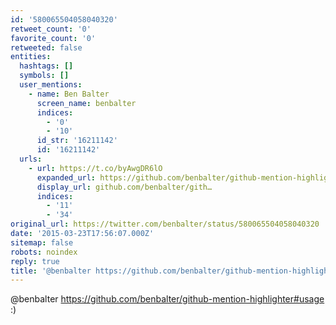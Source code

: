```yaml
---
id: '580065504058040320'
retweet_count: '0'
favorite_count: '0'
retweeted: false
entities:
  hashtags: []
  symbols: []
  user_mentions:
    - name: Ben Balter
      screen_name: benbalter
      indices:
        - '0'
        - '10'
      id_str: '16211142'
      id: '16211142'
  urls:
    - url: https://t.co/byAwgDR6lO
      expanded_url: https://github.com/benbalter/github-mention-highlighter#usage
      display_url: github.com/benbalter/gith…
      indices:
        - '11'
        - '34'
original_url: https://twitter.com/benbalter/status/580065504058040320
date: '2015-03-23T17:56:07.000Z'
sitemap: false
robots: noindex
reply: true
title: '@benbalter https://github.com/benbalter/github-mention-highlighter#usage :)'
---
```


@benbalter https://github.com/benbalter/github-mention-highlighter#usage :)